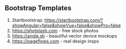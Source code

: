 ## Bootstrap Templates

1. Startbootstrap: https://startbootstrap.com/?showAngular=false&showVue=false&showPro=false
2. https://shotstash.com - free stock photos
3. https://angle.sh - beautiful vector device mockups 
4. https://pageflows.com - real design inspo

